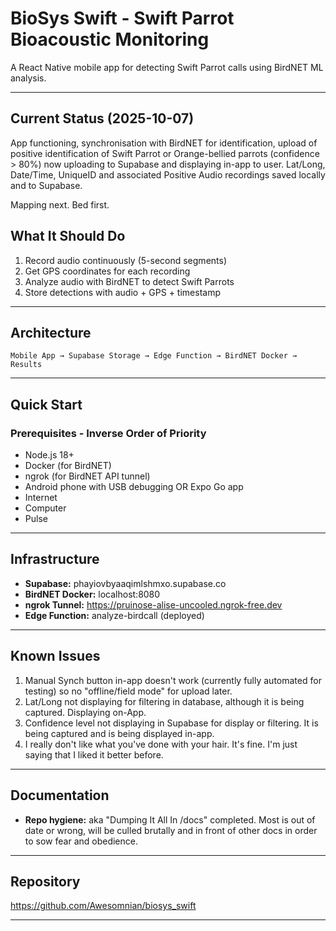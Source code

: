 # BioSys Swift - Swift Parrot Bioacoustic Monitoring

A React Native mobile app for detecting Swift Parrot calls using BirdNET ML analysis.

---

## Current Status (2025-10-07)
App functioning, synchronisation with BirdNET for identification, upload of positive identification of Swift Parrot or Orange-bellied parrots (confidence > 80%) now uploading to Supabase and displaying in-app to user. Lat/Long, Date/Time, UniqueID and associated Positive Audio recordings saved locally and to Supabase.

Mapping next. Bed first.

## What It Should Do

1. Record audio continuously (5-second segments)
2. Get GPS coordinates for each recording
3. Analyze audio with BirdNET to detect Swift Parrots
4. Store detections with audio + GPS + timestamp

---

## Architecture

```
Mobile App → Supabase Storage → Edge Function → BirdNET Docker → Results
```

---

## Quick Start

### Prerequisites - Inverse Order of Priority

- Node.js 18+
- Docker (for BirdNET)
- ngrok (for BirdNET API tunnel)
- Android phone with USB debugging OR Expo Go app
- Internet
- Computer
- Pulse

---

## Infrastructure

- **Supabase:** phayiovbyaaqimlshmxo.supabase.co
- **BirdNET Docker:** localhost:8080
- **ngrok Tunnel:** https://pruinose-alise-uncooled.ngrok-free.dev
- **Edge Function:** analyze-birdcall (deployed)

---

## Known Issues

1. Manual Synch button in-app doesn't work (currently fully automated for testing) so no "offline/field mode" for upload later.
2. Lat/Long not displaying for filtering in database, although it is being captured. Displaying on-App.
3. Confidence level not displaying in Supabase for display or filtering. It is being captured and is being displayed in-app.
4. I really don't like what you've done with your hair. It's fine. I'm just saying that I liked it better before.

---

## Documentation

- **Repo hygiene:** aka "Dumping It All In /docs" completed. Most is out of date or wrong, will be culled brutally and in front of other docs in order to sow fear and obedience.

---

## Repository

https://github.com/Awesomnian/biosys_swift

---


